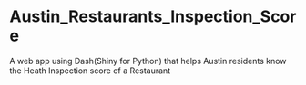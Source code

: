 # Austin_Restaurants_Inspection_Score
A web app using Dash(Shiny for Python) that helps Austin residents know the Heath Inspection score of a Restaurant
